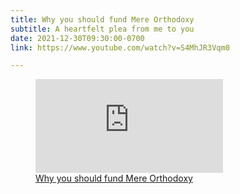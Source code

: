 ```yaml
---
title: Why you should fund Mere Orthodoxy
subtitle: A heartfelt plea from me to you
date: 2021-12-30T09:30:00-0700
link: https://www.youtube.com/watch?v=S4MhJR3Vqm0

---
```


<figure class='embed'>

<div class='embed__wrapper'>

<iframe class='embed__content' src="https://www.youtube.com/embed/S4MhJR3Vqm0" title="YouTube video player" frameborder="0" allow="accelerometer; autoplay; clipboard-write; encrypted-media; gyroscope; picture-in-picture" allowfullscreen></iframe>

</div>

<figcaption><a href="https://www.youtube.com/watch?v=S4MhJR3Vqm0">Why you should fund Mere Orthodoxy</figcaption>

</figure>
